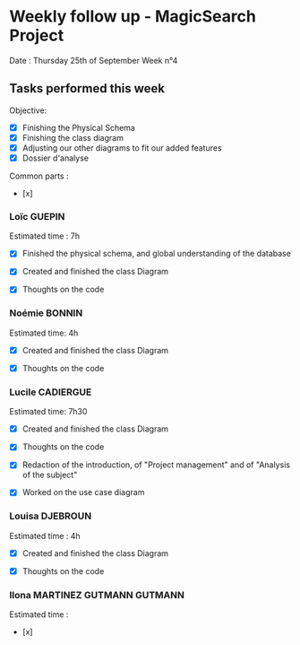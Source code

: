 # Weekly follow up - MagicSearch Project


Date : Thursday 25th of September
Week n°4


## Tasks performed this week


Objective:
- [x] Finishing the Physical Schema
- [x] Finishing the class diagram
- [x] Adjusting our other diagrams to fit our added features
- [x] Dossier d'analyse

Common parts :
- [x] 




### Loïc GUEPIN
Estimated time : 7h
- [x] Finished the physical schema, and global understanding of the database
- [x] Created and finished the class Diagram
- [x] Thoughts on the code


### Noémie BONNIN
Estimated time: 4h
- [x] Created and finished the class Diagram
- [x] Thoughts on the code


### Lucile CADIERGUE
Estimated time: 7h30 
- [x] Created and finished the class Diagram
- [x] Thoughts on the code
- [x] Redaction of the introduction, of "Project management" and of "Analysis of the subject"
- [x] Worked on the use case diagram


### Louisa DJEBROUN
Estimated time : 4h
- [x] Created and finished the class Diagram
- [x] Thoughts on the code
 

### Ilona MARTINEZ GUTMANN GUTMANN
Estimated time : 
- [x] 
